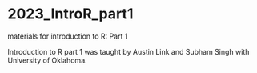 # 2023_IntroR_part1
materials for introduction to R: Part 1

Introduction to R part 1 was taught by Austin Link and Subham Singh with University of Oklahoma. 
